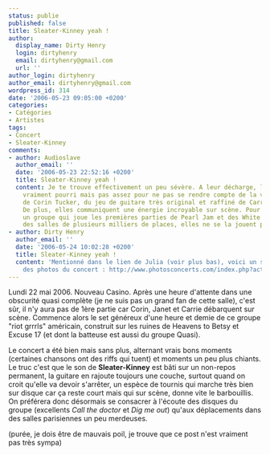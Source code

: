 ```yaml
---
status: publie
published: false
title: Sleater-Kinney yeah !
author:
  display_name: Dirty Henry
  login: dirtyhenry
  email: dirtyhenry@gmail.com
  url: ''
author_login: dirtyhenry
author_email: dirtyhenry@gmail.com
wordpress_id: 314
date: '2006-05-23 09:05:00 +0200'
categories:
- Catégories
- Artistes
tags:
- Concert
- Sleater-Kinney
comments:
- author: Audioslave
  author_email: ''
  date: '2006-05-23 22:52:16 +0200'
  title: Sleater-Kinney yeah !
  content: Je te trouve effectivement un peu sévère. A leur décharge, le son était
    vraiment pourri mais pas assez pour ne pas se rendre compte de la voix incroyable
    de Corin Tucker, du jeu de guitare très original et raffiné de Carrie Brownstein.
    De plus, elles communiquent une énergie incroyable sur scène. Pour finir, pour
    un groupe qui joue les premières parties de Pearl Jam et des White Stripes dans
    des salles de plusieurs milliers de places, elles ne se la jouent pas du tout.
- author: Dirty Henry
  author_email: ''
  date: '2006-05-24 10:02:28 +0200'
  title: Sleater-Kinney yeah !
  content: 'Mentionné dans le lien de Julia (voir plus bas), voici un site où trouver
    des photos du concert : http://www.photosconcerts.com/index.php?action_index=affichage_concert_groupe&action_index_menu_left=affichage_concert_groupe&concertid=834&alpha=P-S&photo_nom=2006-05-22-0047&stat=1'
---
```

Lundi 22 mai 2006. Nouveau Casino. Après une heure d'attente dans une obscurité quasi complète (je ne suis pas un grand fan de cette salle), c'est sûr, il n'y aura pas de 1ère partie car Corin, Janet et Carrie débarquent sur scène. Commence alors le set généreux d'une heure et demie de ce groupe "riot grrrls" américain, construit sur les ruines de Heavens to Betsy et Excuse 17 (et dont la batteuse est aussi du groupe Quasi).

Le concert a été bien mais sans plus, alternant vrais bons moments (certaines chansons ont des riffs qui tuent) et moments un peu plus chiants. Le truc c'est que le son de __Sleater-Kinney__ est bâti sur un non-repos permanent, la guitare en rajoute toujours une couche, surtout quand on croit qu'elle va devoir s'arrêter, un espèce de tournis qui marche très bien sur disque car ça reste court mais qui sur scène, donne vite le barbouillis. On préférera donc désormais se consacrer à l'écoute des disques du groupe (excellents *Call the doctor* et *Dig me out*) qu'aux déplacements dans des salles parisiennes un peu merdeuses.

(purée, je dois être de mauvais poil, je trouve que ce post n'est vraiment pas très sympa)
